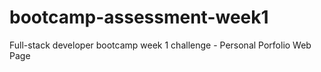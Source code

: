 # bootcamp-assessment-week1
Full-stack developer bootcamp week 1 challenge - Personal Porfolio Web Page
